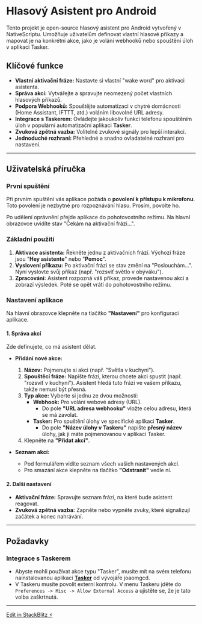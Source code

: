 # Hlasový Asistent pro Android

Tento projekt je open-source hlasový asistent pro Android vytvořený v NativeScriptu. Umožňuje uživatelům definovat vlastní hlasové příkazy a mapovat je na konkrétní akce, jako je volání webhooků nebo spouštění úloh v aplikaci Tasker.

## Klíčové funkce

- **Vlastní aktivační fráze:** Nastavte si vlastní "wake word" pro aktivaci asistenta.
- **Správa akcí:** Vytvářejte a spravujte neomezený počet vlastních hlasových příkazů.
- **Podpora Webhooků:** Spouštějte automatizaci v chytré domácnosti (Home Assistant, IFTTT, atd.) voláním libovolné URL adresy.
- **Integrace s Taskerem:** Ovládejte jakoukoliv funkci telefonu spouštěním úloh v populární automatizační aplikaci **Tasker**.
- **Zvuková zpětná vazba:** Volitelné zvukové signály pro lepší interakci.
- **Jednoduché rozhraní:** Přehledné a snadno ovladatelné rozhraní pro nastavení.

---

## Uživatelská příručka

### První spuštění

Při prvním spuštění vás aplikace požádá o **povolení k přístupu k mikrofonu**. Toto povolení je nezbytné pro rozpoznávání hlasu. Prosím, povolte ho.

Po udělení oprávnění přejde aplikace do pohotovostního režimu. Na hlavní obrazovce uvidíte stav "Čekám na aktivační frázi...".

### Základní použití

1.  **Aktivace asistenta:** Řekněte jednu z aktivačních frází. Výchozí fráze jsou "**Hey asistente**" nebo "**Pomoc**".
2.  **Vyslovení příkazu:** Po aktivační frázi se stav změní na "Poslouchám...". Nyní vyslovte svůj příkaz (např. "rozsviť světlo v obýváku").
3.  **Zpracování:** Asistent rozpozná váš příkaz, provede nastavenou akci a zobrazí výsledek. Poté se opět vrátí do pohotovostního režimu.

### Nastavení aplikace

Na hlavní obrazovce klepněte na tlačítko **"Nastavení"** pro konfiguraci aplikace.

#### 1. Správa akcí

Zde definujete, co má asistent dělat.

-   **Přidání nové akce:**
    1.  **Název:** Pojmenujte si akci (např. "Světla v kuchyni").
    2.  **Spouštěcí fráze:** Napište frázi, kterou chcete akci spustit (např. "rozsviť v kuchyni"). Asistent hledá tuto frázi ve vašem příkazu, takže nemusí být přesná.
    3.  **Typ akce:** Vyberte si jednu ze dvou možností:
        -   **Webhook:** Pro volání webové adresy (URL).
            -   Do pole **"URL adresa webhooku"** vložte celou adresu, která se má zavolat.
        -   **Tasker:** Pro spuštění úlohy ve specifické aplikaci **Tasker**.
            -   Do pole **"Název úlohy v Taskeru"** napište **přesný název** úlohy, jak ji máte pojmenovanou v aplikaci Tasker.
    4.  Klepněte na **"Přidat akci"**.

-   **Seznam akcí:**
    -   Pod formulářem vidíte seznam všech vašich nastavených akcí.
    -   Pro smazání akce klepněte na tlačítko **"Odstranit"** vedle ní.

#### 2. Další nastavení

-   **Aktivační fráze:** Spravujte seznam frází, na které bude asistent reagovat.
-   **Zvuková zpětná vazba:** Zapněte nebo vypněte zvuky, které signalizují začátek a konec nahrávání.

---

## Požadavky

### Integrace s Taskerem

-   Abyste mohli používat akce typu "Tasker", musíte mít na svém telefonu nainstalovanou aplikaci **[Tasker](https://play.google.com/store/apps/details?id=net.dinglisch.android.taskerm)** od vývojáře joaomgcd.
-   V Taskeru musíte povolit externí kontrolu. V menu Taskeru jděte do `Preferences -> Misc -> Allow External Access` a ujistěte se, že je tato volba zaškrtnutá.

---

[Edit in StackBlitz ⚡️][def]

[def]: https://stackblitz.com/~/github.com/TestujuJa/CZE-asistent